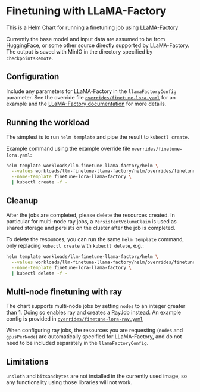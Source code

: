 # Finetuning with LLaMA-Factory

This is a Helm Chart for running a finetuning job using [LLaMA-Factory](https://github.com/hiyouga/LLaMA-Factory)

Currently the base model and input data are assumed to be from HuggingFace, or some other source directly supported by LLaMA-Factory.
The output is saved with MinIO in the directory specified by `checkpointsRemote`.

## Configuration

Include any parameters for LLaMA-Factory in the `llamaFactoryConfig` parameter. See the override file [`overrides/finetune-lora.yaml`](overrides/finetune-lora.yaml) for an example and the [LLaMA-Factory documentation](https://llamafactory.readthedocs.io/en/latest/index.html) for more details.

## Running the workload

The simplest is to run `helm template` and pipe the result to `kubectl create`.

Example command using the example override file `overrides/finetune-lora.yaml`:

```bash
helm template workloads/llm-finetune-llama-factory/helm \
  --values workloads/llm-finetune-llama-factory/helm/overrides/finetune-lora.yaml \
  --name-template finetune-lora-llama-factory \
  | kubectl create -f -
```

## Cleanup

After the jobs are completed, please delete the resources created. In particular for multi-node ray jobs, a `PersistentVolumeClaim` is used as shared storage and persists on the cluster after the job is completed.

To delete the resources, you can run the same `helm template` command, only replacing `kubectl create` with `kubectl delete`, e.g.:

```bash
helm template workloads/llm-finetune-llama-factory/helm \
  --values workloads/llm-finetune-llama-factory/helm/overrides/finetune-lora.yaml \
  --name-template finetune-lora-llama-factory \
  | kubectl delete -f -
```

## Multi-node finetuning with ray

The chart supports multi-node jobs by setting `nodes` to an integer greater than 1. Doing so enables ray and creates a RayJob instead. An example config is provided in [`overrides/finetune-lora-ray.yaml`](overrides/finetune-lora-ray.yaml)

When configuring ray jobs, the resources you are requesting (`nodes` and `gpusPerNode`) are automatically specified for LLaMA-Factory, and do not need to be included separately in the `llamaFactoryConfig`.

## Limitations

`unsloth` and `bitsandbytes` are not installed in the currently used image, so any functionality using those libraries will not work.
